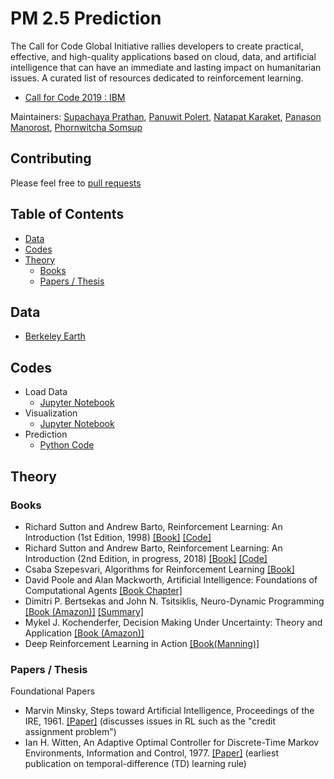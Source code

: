 # PM 2.5 Prediction  

The Call for Code Global Initiative rallies developers to create practical, effective, and high-quality applications based on cloud, data, and artificial intelligence that can have an immediate and lasting impact on humanitarian issues.
A curated list of resources dedicated to reinforcement learning.
- [Call for Code 2019 : IBM](https://callforcode.org/challenge/)

Maintainers:    [Supachaya Prathan](https://github.com/supachaya2535),
                [Panuwit Polert](https://github.com/parkkk123),
                [Natapat Karaket](https://github.com/cartoon2541),
                [Panason Manorost](...),
                [Phornwitcha Somsup](...)

## Contributing
Please feel free to [pull requests](https://github.com/supachaya2535/PM2.5-Prediction/pulls)

## Table of Contents
 - [Data](#Data)
 - [Codes](#codes)
 - [Theory](#theory)
    - [Books](#Books)
    - [Papers / Thesis](#papers--thesis)

## Data
- [Berkeley Earth](http://berkeleyearth.lbl.gov/air-quality/local/Thailand)

## Codes
- Load Data 
  - [Jupyter Notebook](https://github.com/supachaya2535/PM2.5-Prediction/tree/master/Code/LoadData) 
- Visualization
  - [Jupyter Notebook](...) 
- Prediction
  - [Python Code](...)
    

## Theory

### Books
 - Richard Sutton and Andrew Barto, Reinforcement Learning: An Introduction (1st Edition, 1998) [[Book]](http://incompleteideas.net/book/ebook/the-book.html) [[Code]](http://incompleteideas.net/book/code/code.html)
 - Richard Sutton and Andrew Barto, Reinforcement Learning: An Introduction (2nd Edition, in progress, 2018) [[Book]](http://incompleteideas.net/book/bookdraft2018jan1.pdf) [[Code]](https://github.com/ShangtongZhang/reinforcement-learning-an-introduction)
 - Csaba Szepesvari, Algorithms for Reinforcement Learning [[Book]](http://www.ualberta.ca/~szepesva/papers/RLAlgsInMDPs.pdf)
 - David Poole and Alan Mackworth, Artificial Intelligence: Foundations of Computational Agents [[Book Chapter]](http://artint.info/html/ArtInt_262.html)
 - Dimitri P. Bertsekas and John N. Tsitsiklis, Neuro-Dynamic Programming [[Book (Amazon)]](http://www.amazon.com/Neuro-Dynamic-Programming-Optimization-Neural-Computation/dp/1886529108/ref=sr_1_3?s=books&ie=UTF8&qid=1442461075&sr=1-3&refinements=p_27%3AJohn+N.+Tsitsiklis+Dimitri+P.+Bertsekas) [[Summary]](http://www.mit.edu/~dimitrib/NDP_Encycl.pdf)
 - Mykel J. Kochenderfer, Decision Making Under Uncertainty: Theory and Application [[Book (Amazon)]](http://www.amazon.com/Decision-Making-Under-Uncertainty-Application/dp/0262029251/ref=sr_1_1?ie=UTF8&qid=1441126550&sr=8-1&keywords=kochenderfer&pebp=1441126551594&perid=1Y6RG2EGRD26659CJHH9)
 - Deep Reinforcement Learning in Action [[Book(Manning)]](https://www.manning.com/books/deep-reinforcement-learning-in-action)

### Papers / Thesis
Foundational Papers
 - Marvin Minsky, Steps toward Artificial Intelligence, Proceedings of the IRE, 1961. [[Paper]](http://staffweb.worc.ac.uk/DrC/Courses%202010-11/Comp%203104/Tutor%20Inputs/Session%209%20Prep/Reading%20material/Minsky60steps.pdf) (discusses issues in RL such as the "credit assignment problem")
 - Ian H. Witten, An Adaptive Optimal Controller for Discrete-Time Markov Environments, Information and Control, 1977. [[Paper]](http://www.cs.waikato.ac.nz/~ihw/papers/77-IHW-AdaptiveController.pdf) (earliest publication on temporal-difference (TD) learning rule)
  
